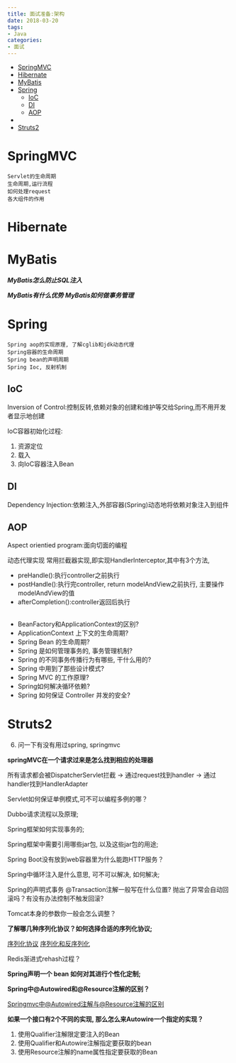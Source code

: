 ```yaml
---
title: 面试准备:架构
date: 2018-03-20
tags:
- Java
categories:
- 面试
---
```


<!-- TOC -->

- [SpringMVC](#springmvc)
- [Hibernate](#hibernate)
- [MyBatis](#mybatis)
- [Spring](#spring)
    - [IoC](#ioc)
    - [DI](#di)
    - [AOP](#aop)
- [](#)
- [Struts2](#struts2)

<!-- /TOC -->

# SpringMVC

    Servlet的生命周期
    生命周期,运行流程
    如何处理request
    各大组件的作用

# Hibernate

# MyBatis

***MyBatis怎么防止SQL注入***



***MyBatis有什么优势***
***MyBatis如何做事务管理***

# Spring
    Spring aop的实现原理, 了解cglib和jdk动态代理
    Spring容器的生命周期
    Spring bean的声明周期
    Spring Ioc, 反射机制


## IoC

Inversion of Control:控制反转,依赖对象的创建和维护等交给Spring,而不用开发者显示地创建

IoC容器初始化过程:
1. 资源定位
2. 载入
3. 向IoC容器注入Bean

## DI

Dependency Injection:依赖注入,外部容器(Spring)动态地将依赖对象注入到组件


## AOP

Aspect orientied program:面向切面的编程

动态代理实现
常用拦截器实现,即实现HandlerInterceptor,其中有3个方法,

* preHandle():执行controller之前执行
* postHandle():执行完controller, return modelAndView之前执行, 主要操作modelAndView的值
* afterCompletion():controller返回后执行

##

* BeanFactory和ApplicationContext的区别?
* ApplicationContext 上下文的生命周期?
* Spring Bean 的生命周期?
* Spring 是如何管理事务的, 事务管理机制?
* Spring 的不同事务传播行为有哪些, 干什么用的?
* Spring 中用到了那些设计模式?
* Spring MVC 的工作原理?
* Spring如何解决循环依赖?
* Spring 如何保证 Controller 并发的安全?

# Struts2


6. 问一下有没有用过spring, springmvc

**springMVC在一个请求过来是怎么找到相应的处理器**

所有请求都会被DispatcherServlet拦截 -> 通过request找到handler -> 通过handler找到HandlerAdapter


Servlet如何保证单例模式,可不可以编程多例的哪？

Dubbo请求流程以及原理;

Spring框架如何实现事务的;

Spring框架中需要引用哪些jar包, 以及这些jar包的用途;

Spring Boot没有放到web容器⾥为什么能跑HTTP服务？

Spring中循环注入是什么意思, 可不可以解决, 如何解决;

Spring的声明式事务 @Transaction注解⼀般写在什么位置? 抛出了异常会⾃动回滚吗？有没有办法控制不触发回滚?

Tomcat本身的参数你⼀般会怎么调整？

**了解哪几种序列化协议？如何选择合适的序列化协议;**

[序列化协议](https://blog.csdn.net/junzixing1985/article/details/79599348)
[序列化和反序列化](https://tech.meituan.com/serialization_vs_deserialization.html)

Redis渐进式rehash过程？


**Spring声明一个 bean 如何对其进行个性化定制;**


**Spring中@Autowired和@Resource注解的区别？**

[Springmvc中@Autowired注解与@Resource注解的区别](https://blog.csdn.net/cherry_tly/article/details/50969503)

**如果一个接⼝有2个不同的实现, 那么怎么来Autowire一个指定的实现？**

1. 使用Qualifier注解限定要注入的Bean
2. 使用Qualifier和Autowire注解指定要获取的bean
3. 使用Resource注解的name属性指定要获取的Bean

